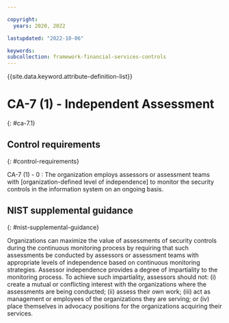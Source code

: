 ```yaml
---

copyright:
  years: 2020, 2022

lastupdated: "2022-10-06"

keywords: 
subcollection: framework-financial-services-controls
---
```


{{site.data.keyword.attribute-definition-list}}

               
# CA-7 (1) - Independent Assessment
{: #ca-7.1}

## Control requirements
{: #control-requirements}

CA-7 (1) - 0
    : The organization employs assessors or assessment teams with [organization-defined level of independence] to monitor the security controls in the information system on an ongoing basis.

## NIST supplemental guidance
{: #nist-supplemental-guidance}

Organizations can maximize the value of assessments of security controls during the continuous monitoring process by requiring that such assessments be conducted by assessors or assessment teams with appropriate levels of independence based on continuous monitoring strategies. Assessor independence provides a degree of impartiality to the monitoring process. To achieve such impartiality, assessors should not: (i) create a mutual or conflicting interest with the organizations where the assessments are being conducted; (ii) assess their own work; (iii) act as management or employees of the organizations they are serving; or (iv) place themselves in advocacy positions for the organizations acquiring their services.





